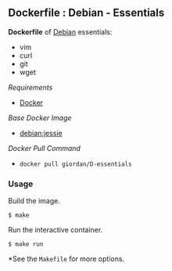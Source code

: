 ## Dockerfile : Debian - Essentials

**Dockerfile** of [Debian](https://www.debian.org/) essentials:

- vim
- curl
- git
- wget

*Requirements*
- [Docker](https://www.docker.com/)

*Base Docker Image*
- [debian:jessie](https://hub.docker.com/_/debian/)

*Docker Pull Command*
- `docker pull giordan/D-essentials`

### Usage

Build the image.

    $ make

Run the interactive container.

    $ make run

*See the `Makefile` for more options.
